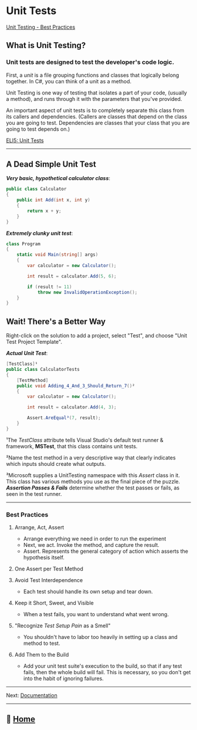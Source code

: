 # Unit Tests

[Unit Testing - Best Practices]()

## What is Unit Testing?

### Unit tests are designed to test the developer's code logic.

First, a *unit* is a file grouping functions and classes that logically belong together. In C#, you can think of a unit as a method.

Unit Testing is one way of testing that isolates a part of your code, (usually a method), and runs through it with the parameters that you've provided.

An important aspect of unit tests is to completely separate this class from its callers and dependencies. (Callers are classes that depend on the class you are going to test. Dependencies are classes that your class that you are going to test depends on.)

[ELI5: Unit Tests](https://bit.ly/3laFmhu)

_____

## A Dead Simple Unit Test

***Very basic, hypothetical calculator class***:

```C#
public class Calculator
{
    public int Add(int x, int y)
    {
        return x + y;
    }
}
```

***Extremely clunky unit test***:

```C#
class Program
{
    static void Main(string[] args)
    {
        var calculator = new Calculator();

        int result = calculator.Add(5, 6);

        if (result != 11)
            throw new InvalidOperationException();
    }
}
```

## Wait! There's a Better Way

Right-click on the solution to add a project, select "Test", and choose "Unit Test Project Template".

***Actual Unit Test***:

```C#
[TestClass]¹
public class CalculatorTests
{
    [TestMethod]
    public void Adding_4_And_3_Should_Return_7()²
    {
        var calculator = new Calculator();

        int result = calculator.Add(4, 3);

        Assert.AreEqual³(7, result);
    }
}
```

¹The *TestClass* attribute tells Visual Studio's default test runner & framework, **MSTest**, that this class contains unit tests.

²Name the test method in a very descriptive way that clearly indicates which inputs should create what outputs.

³Microsoft supplies a UnitTesting namespace with this *Assert* class in it. This class has various methods you use as the final piece of the puzzle. ***Assertion Passes & Fails*** determine whether the test passes or fails, as seen in the test runner.

_____

### Best Practices

1. Arrange, Act, Assert
    * Arrange everything we need in order to run the experiment
    * Next, we act. Invoke the method, and capture the result.
    * Assert. Represents the general category of action which asserts the hypothesis itself.

2. One Assert per Test Method
3. Avoid Test Interdependence
    * Each test should handle its own setup and tear down.

4. Keep it Short, Sweet, and Visible
    * When a test fails, you want to understand what went wrong.
5. "Recognize *Test Setup Pain* as a Smell"
    * You shouldn't have to labor too heavily in setting up a class and method to test.
6. Add Them to the Build
    * Add your unit test suite's execution to the build, so that if any test fails, then the whole build will fail. This is necessary, so you don't get into the habit of ignoring failures.

_____

Next: [Documentation](02a-Documentation.md)

_____

## 🏡 [**Home**](https://mistidinzy.github.io/ReadingNotes/)
